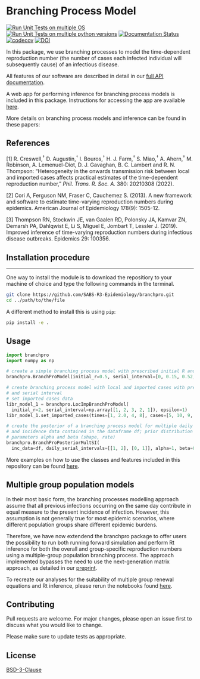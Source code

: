 # Branching Process Model

[![Run Unit Tests on multiple OS](https://github.com/SABS-R3-Epidemiology/branchpro/actions/workflows/os-unittests.yml/badge.svg)](https://github.com/SABS-R3-Epidemiology/branchpro/actions/workflows/os-unittests.yml)
[![Run Unit Tests on multiple python versions](https://github.com/SABS-R3-Epidemiology/branchpro/actions/workflows/python-version-unittests.yml/badge.svg)](https://github.com/SABS-R3-Epidemiology/branchpro/actions/workflows/python-version-unittests.yml)
[![Documentation Status](https://readthedocs.org/projects/branchpro/badge/?version=latest)](https://branchpro.readthedocs.io/en/latest/?badge=latest)
[![codecov](https://codecov.io/gh/SABS-R3-Epidemiology/branchpro/branch/main/graph/badge.svg?token=UBJG0AICF9)](https://codecov.io/gh/SABS-R3-Epidemiology/branchpro/)
[![DOI](https://zenodo.org/badge/305988905.svg)](https://doi.org/10.5281/zenodo.14166376)

In this package, we use branching processes to model the time-dependent reproduction number (the number of cases each infected individual will subsequently cause) of an infectious disease.

All features of our software are described in detail in our
[full API documentation](https://branchpro.readthedocs.io/en/latest/).

A web app for performing inference for branching process models is included in this package. Instructions for accessing the app are available [here](https://sabs-r3-epidemiology.github.io/branchpro/).

More details on branching process models and inference can be found in these
papers:

## References

[1]
R. Creswell,<sup>†</sup> D. Augustin,<sup>†</sup> I. Bouros,<sup>†</sup> H. J. Farm,<sup>†</sup> S. Miao,<sup>†</sup> A. Ahern,<sup>†</sup> M. Robinson, A. Lemenuel-Diot, D. J. Gavaghan, B. C. Lambert and R. N. Thompson: “Heterogeneity in the onwards transmission risk between local and imported cases affects practical estimates of the time-dependent reproduction number,” <em>Phil. Trans. R. Soc. A.</em> 380: 20210308 (2022).

[2]
Cori A, Ferguson NM, Fraser C, Cauchemez S. (2013). A new framework and
software to estimate time-varying reproduction numbers during epidemics.
American Journal of Epidemiology 178(9): 1505-12.

[3]
Thompson RN, Stockwin JE, van Gaalen RD, Polonsky JA, Kamvar ZN, Demarsh PA,
Dahlqwist E, Li S, Miguel E, Jombart T, Lessler J. (2019). Improved inference of
time-varying reproduction numbers during infectious disease outbreaks.
Epidemics 29: 100356.

## Installation procedure

***
One way to install the module is to download the repositiory to your machine of choice and type the following commands in the terminal.

```bash
git clone https://github.com/SABS-R3-Epidemiology/branchpro.git
cd ../path/to/the/file
```

A different method to install this is using `pip`:

```bash
pip install -e .
```

## Usage

```python
import branchpro
import numpy as np

# create a simple branching process model with prescribed initial R and serial interval
branchpro.BranchProModel(initial_r=0.5, serial_interval=[0, 0.15, 0.52, 0.3, 0.01])

# create branching process model with local and imported cases with prescribed initial R
# and serial interval
# set imported cases data
libr_model_1 = branchpro.LocImpBranchProModel(
  initial_r=2, serial_interval=np.array([1, 2, 3, 2, 1]), epsilon=1)
libr_model_1.set_imported_cases(times=[1, 2.0, 4, 8], cases=[5, 10, 9, 2])

# create the posterior of a branching process model for multiple daily serial intervals
# and incidence data contained in the dataframe df; prior distribution is Gamma with
# parameters alpha and beta (shape, rate)
branchpro.BranchProPosteriorMultSI(
  inc_data=df, daily_serial_intervals=[[1, 2], [0, 1]], alpha=1, beta=0.2)
```

More examples on how to use the classes and features included in this repository can be found [here](https://github.com/SABS-R3-Epidemiology/branchpro/tree/main/examples).

## Multiple group population models

In their most basic form, the branching processes modelling approach assume that all previous infections occurring on the same day contribute in equal measure to the present incidence of infection. However, this assumption is not generally true for most epidemic scenarios, where different population groups share different epidemic burdens. 

Therefore, we have now extendend the branchpro package to offer users the possibility to run both running forward simulation and perform Rt inference for both the overall and group-specific reproduction numbers using a multiple-group population branching process. The approach implemented bypasses the need to use the next-generation matrix approach, as detailed in our [preprint]().

To recreate our analyses for the suitability of multiple group renewal equations and Rt inference, please rerun the notebooks found [here](https://github.com/SABS-R3-Epidemiology/branchpro/tree/main/branchpro/results/heterogeneity).

## Contributing

Pull requests are welcome. For major changes, please open an issue first to discuss what you would like to change.

Please make sure to update tests as appropriate.

## License

[BSD-3-Clause](https://opensource.org/licenses/BSD-3-Clause)
